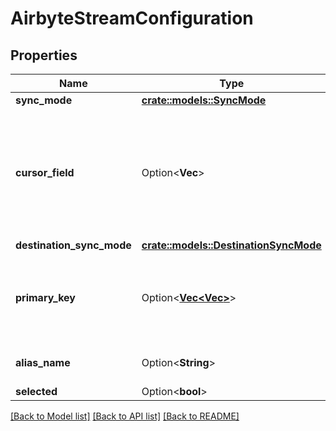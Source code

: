 # AirbyteStreamConfiguration

## Properties

Name | Type | Description | Notes
------------ | ------------- | ------------- | -------------
**sync_mode** | [**crate::models::SyncMode**](SyncMode.md) |  | 
**cursor_field** | Option<**Vec<String>**> | Path to the field that will be used to determine if a record is new or modified since the last sync. This field is REQUIRED if `sync_mode` is `incremental`. Otherwise it is ignored. | [optional]
**destination_sync_mode** | [**crate::models::DestinationSyncMode**](DestinationSyncMode.md) |  | 
**primary_key** | Option<[**Vec<Vec<String>>**](array.md)> | Paths to the fields that will be used as primary key. This field is REQUIRED if `destination_sync_mode` is `*_dedup`. Otherwise it is ignored. | [optional]
**alias_name** | Option<**String**> | Alias name to the stream to be used in the destination | [optional]
**selected** | Option<**bool**> |  | [optional]

[[Back to Model list]](../README.md#documentation-for-models) [[Back to API list]](../README.md#documentation-for-api-endpoints) [[Back to README]](../README.md)


